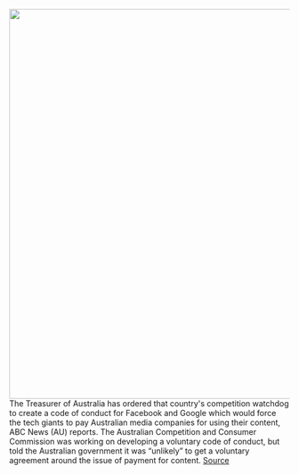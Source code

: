 <img src='https://cdn.vox-cdn.com/thumbor/S0Fwk_HtAMSFmTLaZVsJDN7_WuA=/0x0:2040x1360/1200x800/filters:focal(857x517:1183x843)/cdn.vox-cdn.com/uploads/chorus_image/image/66675448/acastro_170629_1777_0008.0.jpg' width='700px' /><br/>
The Treasurer of Australia has ordered that country's competition watchdog to create a code of conduct for Facebook and Google which would force the tech giants to pay Australian media companies for using their content, ABC News (AU) reports. The Australian Competition and Consumer Commission was working on developing a voluntary code of conduct, but told the Australian government it was “unlikely” to get a voluntary agreement around the issue of payment for content.
<a href='https://www.theverge.com/2020/4/19/21227263/australia-facebook-google-ad-revenue-media-coronavirus-economy'> Source <a/>